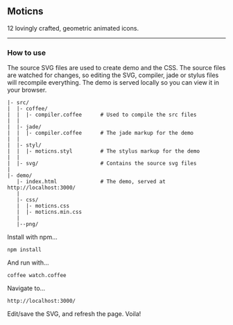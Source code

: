 ## Moticns

12 lovingly crafted, geometric animated icons.

------------------------

### How to use

The source SVG files are used to create demo and the CSS.
The source files are watched for changes, so editing the SVG, compiler, jade or stylus files will recompile everything. The demo is served locally so you can view it in your browser.

```
|- src/
|  |- coffee/
|  |  |- compiler.coffee      # Used to compile the src files
|  |
|  |- jade/
|  |  |- compiler.coffee      # The jade markup for the demo
|  |
|  |- styl/
|  |  |- moticns.styl         # The stylus markup for the demo
|  |
|  |- svg/                    # Contains the source svg files
|
|- demo/
   |- index.html              # The demo, served at http://localhost:3000/
   |
   |- css/
   |  |- moticns.css
   |  |- moticns.min.css
   |
   |--png/

```

Install with npm...

```
npm install
```

And run with...

```
coffee watch.coffee
```

Navigate to...

```
http://localhost:3000/
```

Edit/save the SVG, and refresh the page. Voila!